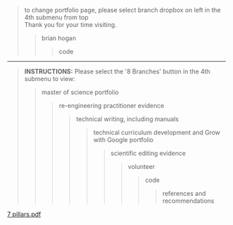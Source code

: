 > to change portfolio page, please select branch dropbox on left in the 4th submenu from top  
> Thank you for your time visiting.  
>> brian hogan  
>>> code  

---------
> **INSTRUCTIONS:** Please select the '8 Branches' button in the 4th submenu to view:  
>> master of science portfolio  
>>> re-engineering practitioner evidence  
>>>> technical writing, including manuals  
>>>>> technical curriculum development and Grow with Google portfolio  
>>>>>> scientific editing evidence  
>>>>>>> volunteer  
>>>>>>>> code
>>>>>>>>> references and recommendations

[7 pillars.pdf](https://github.com/bbe2/portfolio/files/9942572/7.pillars.pdf)
